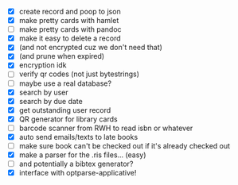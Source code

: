 - [x] create record and poop to json
- [x] make pretty cards with hamlet
- [ ] make pretty cards with pandoc
- [x] make it easy to delete a record
- [x] (and not encrypted cuz we don't need that)
- [x] (and prune when expired)
- [x] encryption idk
- [ ] verify qr codes (not just bytestrings)
- [ ] maybe use a real database?
- [x] search by user
- [x] search by due date
- [x] get outstanding user record
- [x] QR generator for library cards
- [ ] barcode scanner from RWH to read isbn or whatever
- [x] auto send emails/texts to late books
- [ ] make sure book can't be checked out if it's already checked out
- [x] make a parser for the .ris files... (easy) 
- [ ] and potentially a bibtex generator?
- [x] interface with optparse-applicative!
